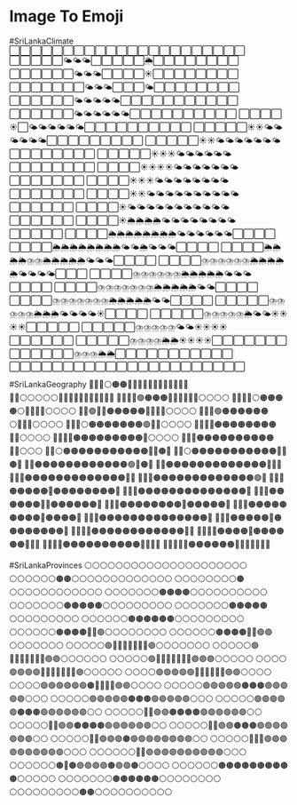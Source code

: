 # Image To Emoji

#SriLankaClimate
⬜⬜⬜⬜⬜⬜⬜⬜⬜⬜⬜⬜⬜⬜⬜⬜⬜⬜⬜⬜⬜⬜
⬜⬜⬜⬜⬜🌤️🌤️🌤️⬜⬜⬜⬜⬜🌦️⬜⬜⬜⬜⬜⬜⬜⬜
⬜⬜⬜⬜⬜⬜🌤️🌤️🌤️⬜⬜⬜⬜☀️⬜⬜⬜⬜⬜⬜⬜⬜
⬜⬜⬜⬜⬜⬜⬜🌤️🌤️🌤️⬜⬜⬜🌤️⬜⬜⬜⬜⬜⬜⬜⬜
⬜⬜⬜⬜⬜⬜🌤️🌤️🌤️🌤️🌤️⬜⬜⬜⬜⬜⬜⬜⬜⬜⬜⬜
⬜⬜⬜⬜⬜⬜🌤️🌤️🌤️🌤️🌤️🌤️⬜⬜⬜⬜⬜⬜⬜⬜⬜⬜
⬜⬜⬜⬜☀️⬜🌤️🌤️🌤️🌤️🌤️🌤️⬜⬜⬜⬜⬜⬜⬜⬜⬜⬜
⬜⬜⬜⬜⬜☀️☀️🌤️🌤️🌤️🌤️🌤️🌤️⬜⬜⬜⬜⬜⬜⬜⬜⬜
⬜⬜⬜⬜⬜☀️☀️🌤️🌤️🌤️🌤️🌤️🌤️🌤️⬜⬜⬜⬜⬜⬜⬜⬜
⬜⬜⬜⬜⬜☀️☀️☀️🌤️🌤️🌤️🌤️🌤️🌤️⬜⬜⬜⬜⬜⬜⬜⬜
⬜⬜⬜⬜☀️☀️☀️☀️🌤️🌤️🌤️🌤️🌤️🌤️🌤️⬜⬜⬜⬜⬜⬜⬜
⬜⬜⬜⬜☀️☀️☀️🌤️🌤️🌤️🌤️🌤️🌤️🌤️🌤️⬜⬜⬜⬜⬜⬜⬜
⬜⬜⬜⬜☀️☀️🌤️🌤️🌤️🌤️🌤️🌤️🌤️🌤️🌤️🌤️⬜⬜⬜⬜⬜⬜
⬜⬜⬜⬜☀️🌤️🌤️🌤️🌤️🌤️🌤️🌤️🌤️🌤️🌤️🌤️⬜⬜⬜⬜⬜⬜
⬜⬜⬜⬜☀️🌦️🌦️🌦️🌦️🌤️🌤️🌤️🌤️🌤️🌤️🌤️🌤️⬜⬜⬜⬜⬜
⬜⬜⬜⬜🌦️🌦️🌦️🌦️🌦️🌦️🌦️🌦️🌤️🌤️🌤️🌤️🌤️🌤️⬜⬜⬜⬜
⬜⬜⬜⬜🌦️🌦️🌦️🌦️🌦️🌦️🌦️🌦️🌤️🌤️🌦️🌤️🌤️🌤️⬜⬜⬜⬜
⬜⬜⬜⬜🌦️🌦️🌦️🌦️⛈️⛈️🌦️🌦️🌦️🌦️🌦️🌤️🌤️🌤️⬜⬜⬜⬜
⬜⬜⬜⬜⛈️⛈️⛈️⛈️⛈️⛈️🌦️🌦️🌦️🌦️🌦️🌤️🌤️🌤️🌤️⬜⬜⬜
⬜⬜⬜⬜⛈️⛈️⛈️⛈️⛈️⛈️🌦️🌦️🌦️🌦️🌦️🌤️🌤️🌤️⬜⬜⬜⬜
⬜⬜⬜⬜⛈️⛈️⛈️⛈️⛈️⛈️⛈️🌦️🌦️🌦️🌦️🌦️🌤️🌤️⬜⬜⬜⬜
⬜⬜⬜⬜⛈️⛈️⛈️⛈️⛈️⛈️⛈️🌦️🌦️🌦️🌦️🌦️🌤️🌤️⬜⬜⬜⬜
⬜⬜⬜⬜⬜⛈️⛈️⛈️⛈️⛈️🌦️🌦️🌦️🌤️🌤️🌤️🌤️☀️⬜⬜⬜⬜
⬜⬜⬜⬜⬜⛈️⛈️⛈️⛈️⛈️🌦️🌤️🌤️☀️☀️☀️☀️⬜⬜⬜⬜⬜
⬜⬜⬜⬜⬜⛈️⛈️⛈️⛈️⛈️🌤️🌤️☀️☀️☀️☀️⬜⬜⬜⬜⬜⬜
⬜⬜⬜⬜⬜⛈️⛈️⛈️⛈️🌦️🌦️☀️☀️☀️☀️⬜⬜⬜⬜⬜⬜⬜
⬜⬜⬜⬜⬜⬜⛈️⛈️⛈️🌦️🌦️⬜⬜⬜⬜⬜⬜⬜⬜⬜⬜⬜
⬜⬜⬜⬜⬜⬜⬜⬜⬜⬜⬜⬜⬜⬜⬜⬜⬜⬜⬜⬜⬜⬜


#SriLankaGeography
🔵🔵🔵⚪🟠🟠🔵🔵🔵🔵🔵🔵🔵🔵🔵🔵🔵🔵
🔵🔵⚪⚪⚪⚪⚪🔵🔵🔵🔵🔵🔵🔵🔵🔵🔵🔵
🔵🔵🔵🔵🟢🟠🟠🟠🔵🔵🔵🔵🔵🔵⚪⚪⚪⚪
🔵🔵🔵🔵⚪🟠🟠🟠🟠⚪🔵🔵🔵🔵⚪⚪⚪⚪
🔵🔵🟢🔵🔵🟠🟠🟠🟠🟠🔵🔵🔵🔵⚪⚪⚪⚪
🔵🔵🔵🟢🟠🟠🟠🟠🟠🟠⚪🔵🔵🔵⚪⚪⚪⚪
🔵🔵🔵⚪🟠🟠🟠🟠🟠🟠🟠🟢🔵🔵⚪⚪⚪⚪
🔵🔵🔵🔵🟠🟠🟠🟠🟠🟠🟠🟠🔵🔵⚪⚪⚪⚪
🔵🔵🔵🔵🟠🟠🟠🟠🟠🟠🟠🟠🟠🔵⚪⚪⚪⚪
🔵🔵🔵🟠🟠🟠🟠🟠🟠🟠🟠🟠🟠🔵🔵⚪⚪⚪
🔵🔵⚪🟠🟠🟠🟠🟠🟠🟠🟠🟠🟠🟠🔵🔵🟤🔵
🔵🔵⚪🟠🟠🟠🟠🟠🟠🟠🟠🟠🟠🟠🔵🔵🟤🔵
🔵🔵🟠🟠🟠🟠🟠🟠🟠🟠🟠🟠🟠🟠🟢🔵🟠🔵
🔵🔵🟠🟠🟠🟠🟠🟠🟠🟠🟠🟠🟠🟠🟠🔵🔵🔵
🔵🔵🔵🟠🟠🟠🟠🟠🟠🟠🟠🟠🟠🟠🟠🟠🔵🔵
🔵🔵🔵🟠🟠🟠🟠🟠🟠🟠🟠🟠🟠🟠🟠🟠🟢🔵
🔵🔵🔵🟠🟠🟠🟠🟠🔴🟤🟠🟠🟠🟠🟠🟠🟠🔵
🔵🔵🔵🟠🟠🟠🟠🟠🟤🟤🟤🟠🟠🟠🟠🟠🟠🔵
🔵🔵🔵🟠🟠🟠🟠🟠🟤🔴🔴🟠🟠🟠🟠🟠🟠🔵
🔵🔵🔵🟠🟠🟠🟠🟤🟤🟤🟤🔴🟠🟠🟠🟠🟠🔵
🔵🔵🔵🟠🟠🟠🟠🟤🟤🟤🟤🟤🔴🟠🟠🟠🟠🔵
🔵🔵🔵🟠🟠🟠🟠🟤🟤🟤🟤🟤🟠🟠🟠🟠🟠🔵
🔵🔵🔵🟠🟠🟠🟠🟠🔴🟠🟠🟠🟠🟠🟠🟠🟠🔵
🔵🔵🔵🔵🟠🟠🟠🟠🟠🟠🟠🟠🟠🟠🟠🟠🔵🔵
🔵🔵🔵🔵🟠🟠🟠🟠🔴🟠🟠🟠🟠🟠🟠🔵🔵🔵
🔵🔵🔵🔵🟠🟠🟠🟠🟠🟠🟠🟠🟠🟠🔵🔵🔵🔵
🔵🔵🔵🔵🔵🟠🟠🟠🟠🟠🟠🔵🔵🔵🔵🔵🔵🔵


#SriLankaProvinces
⚪⚪⚪⚪⚪⚪⚪⚪⚪⚪⚪⚪⚪⚪⚪⚪⚪⚪⚪⚪⚪
⚪⚪⚪⚪⚪⚪🟤🟤⚪⚪⚪⚪⚪⚪⚪⚪⚪⚪⚪⚪⚪
⚪⚪⚪⚪⚪⚪⚪⚪🟤⚪⚪⚪⚪⚪⚪⚪⚪⚪⚪⚪⚪
⚪⚪⚪⚪⚪⚪⚪🟤🟤🟤🟤⚪⚪⚪⚪⚪⚪⚪⚪⚪⚪
⚪⚪⚪⚪⚪⚪⚪🟤🟤🟤🟤🟤⚪⚪⚪⚪⚪⚪⚪⚪⚪
⚪⚪⚪⚪⚪⚪⚪🟤🟤🟤🟤🟤⚪⚪⚪⚪⚪⚪⚪⚪⚪
⚪⚪⚪⚪⚪⚪🟤🟤🟤🟤🟤🟤⚪⚪⚪⚪⚪⚪⚪⚪⚪
⚪⚪⚪⚪⚪⚪🟤🟤🟤🟤🔴🔴🟣⚪⚪⚪⚪⚪⚪⚪⚪
⚪⚪⚪⚪⚪⚪🟤🟤🟤🟤🔴🔴🟣🟣⚪⚪⚪⚪⚪⚪⚪
⚪⚪⚪⚪⚪🟢🔴🔴🔴🔴🔴🔴🔴🟣⚪⚪⚪⚪⚪⚪⚪
⚪⚪⚪⚪⚪🟢🔴🔴🔴🔴🔴🔴🔴🟣🟣⚪⚪⚪⚪⚪⚪
⚪⚪⚪⚪⚪🟢🔴🔴🔴🔴🔴🔴🔴🟣🟣🟣⚪⚪⚪⚪⚪
⚪⚪⚪⚪🟢🟢🟢🟢🔴🔴🔴🔴🔴🔴🔴🟣⚪⚪⚪⚪⚪
⚪⚪⚪⚪🟢🟢🟢🟢🟢🔴🔴🔴🔴🔴🔴🟣🟣⚪⚪⚪⚪
⚪⚪⚪⚪🟢🟢🟢🟢🟢🟢🟤🔴🔴🔴🔴🟣🟣⚪⚪⚪⚪
⚪⚪⚪⚪⚪🟢🟢🟢🟢🟢🟤🟤🟤🟣🟣🟣🟣🟣⚪⚪⚪
⚪⚪⚪⚪⚪🟢🟢🟢🟢🟢🟤🟤🟤🟢🟣🟣🟣🟣⚪⚪⚪
⚪⚪⚪⚪⚪🟢🟢🟢🟢🟢🟤🟤🟤🟢🟣🟣🟣🟣🟣⚪⚪
⚪⚪⚪⚪⚪🔴🔴🟣🟣🟤🟤🟤🟤🟢🟢🟢🟢🟣🟣⚪⚪
⚪⚪⚪⚪⚪🔴🔴🟣🟣🟤🟤🟤🟤🟢🟢🟢🟢🟣🟣⚪⚪
⚪⚪⚪⚪⚪🔴🔴🟣🟣🟤🟤🟤🟢🟢🟢🟢🟢🟣🟣⚪⚪
⚪⚪⚪⚪⚪🔴🔴🟣🟣🟣🟤🟢🟢🟢🟢🟢🟢🟣🟣⚪⚪
⚪⚪⚪⚪⚪🔴🔴🔴🟣🟣🟣🟣🟢🟢🟢🟢🟢🟣⚪⚪⚪
⚪⚪⚪⚪⚪⚪🔴🔴🟣🟣🟣🟣🟢🟢🟢🟢🟢🟣⚪⚪⚪
⚪⚪⚪⚪⚪⚪🟤🔴🟤🟣🟣🟣🟢🟤🟢🟢🟤⚪⚪⚪⚪
⚪⚪⚪⚪⚪⚪🟤🟤🟤🟤🟤🟤🟤🟤🟤🟤⚪⚪⚪⚪⚪
⚪⚪⚪⚪⚪⚪⚪🟤🟤🟤🟤🟤🟤⚪⚪⚪⚪⚪⚪⚪⚪
⚪⚪⚪⚪⚪⚪⚪⚪⚪🟤🟤⚪⚪⚪⚪⚪⚪⚪⚪⚪⚪
